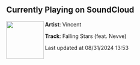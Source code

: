 ## Currently Playing on SoundCloud

[<img align="left" width="100" src="https://i1.sndcdn.com/artworks-mDQmzWx8VfYu7RTB-ykBqvA-t500x500.jpg">](https://soundcloud.com/vincent_official/fallingstars)

**Artist**: Vincent 

**Track**: Falling Stars (feat. Nevve)

Last updated at 08/31/2024 13:53
